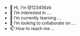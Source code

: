 - 👋 Hi, I’m @123456zb
- 👀 I’m interested in ...
- 🌱 I’m currently learning ...
- 💞️ I’m looking to collaborate on ...
- 📫 How to reach me ...

<!---
123456zb/123456zb is a ✨ special ✨ repository because its `README.md` (this file) appears on your GitHub profile.
You can click the Preview link to take a look at your changes.
--->

